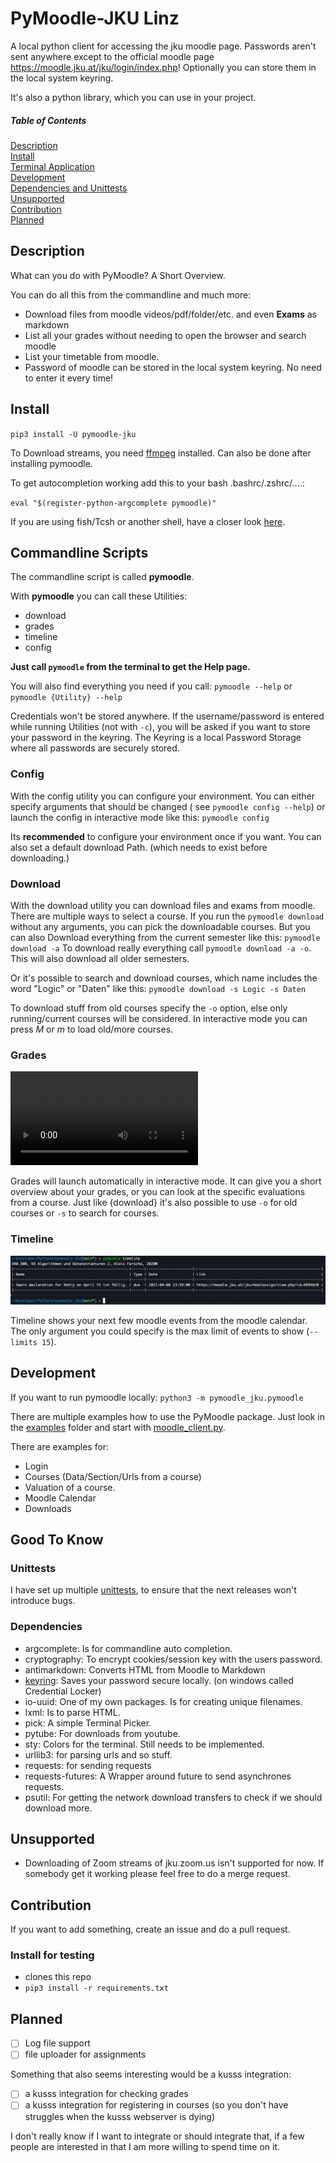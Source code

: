 # PyMoodle-JKU Linz

A local python client for accessing the jku moodle page. Passwords aren't sent anywhere except to the official moodle
page https://moodle.jku.at/jku/login/index.php! Optionally you can store them in the local system keyring.

It's also a python library, which you can use in your project.

##### Table of Contents

[Description](#Description) </br>
[Install](#Install) </br>
[Terminal Application](#Commandline-Scripts) </br>
[Development](#Development) </br>
[Dependencies and Unittests](#Good-To-Know) </br>
[Unsupported](#Unsupported) </br>
[Contribution](#Contribution) </br>
[Planned](#Planned)

## Description

What can you do with PyMoodle? A Short Overview.

You can do all this from the commandline and much more:

- Download files from moodle videos/pdf/folder/etc. and even **Exams** as markdown
- List all your grades without needing to open the browser and search moodle
- List your timetable from moodle.
- Password of moodle can be stored in the local system keyring. No need to enter it every time!

## Install

`pip3 install -U pymoodle-jku `

To Download streams, you need [ffmpeg](https://ffmpeg.org/download.html) installed. Can also be done after installing
pymoodle.

To get autocompletion working add this to your bash .bashrc/.zshrc/....:

`eval "$(register-python-argcomplete pymoodle)"`

If you are using fish/Tcsh or another shell, have a closer
look [here](https://github.com/kislyuk/argcomplete#zsh-support).

## Commandline Scripts

The commandline script is called **pymoodle**.

With **pymoodle** you can call these Utilities:

- download
- grades
- timeline
- config

**Just call `pymoodle` from the terminal to get the Help page.**

You will also find everything you need if you call:
`pymoodle --help` or `pymoodle {Utility} --help`

Credentials won't be stored anywhere. If the username/password is entered while running Utilities (not with `-c`), you
will be asked if you want to store your password in the keyring. The Keyring is a local Password Storage where all
passwords are securely stored.

### Config

With the config utility you can configure your environment. You can either specify arguments that should be changed (
see `pymoodle config --help`) or launch the config in interactive mode like this: `pymoodle config`

Its **recommended** to configure your environment once if you want. You can also set a default download Path. (which
needs to exist before downloading.)

### Download

With the download utility you can download files and exams from moodle. There are multiple ways to select a course. If
you run the `pymoodle download` without any arguments, you can pick the downloadable courses. But you can also Download
everything from the current semester like this: `pymoodle download -a`
To download really everything call `pymoodle download -a -o`. This will also download all older semesters.

Or it's possible to search and download courses, which name includes the word "Logic" or "Daten" like
this: `pymoodle download -s Logic -s Daten`

To download stuff from old courses specify the `-o` option, else only running/current courses will be considered. In
interactive mode you can press *M* or *m* to load old/more courses.

### Grades

![grades](https://user-images.githubusercontent.com/31982496/110263795-059fc980-7fb8-11eb-8724-4ded9c08ca09.mp4)

Grades will launch automatically in interactive mode. It can give you a short overview about your grades, or you can
look at the specific evaluations from a course. Just like {download} it's also possible to use `-o` for old courses
or `-s` to search for courses.

### Timeline

![timeline](https://raw.githubusercontent.com/LeLunZ/pymoodle-jku-linz/main/assets/timeline.png)

Timeline shows your next few moodle events from the moodle calendar. The only argument you could specify is the max
limit of events to show (`--limits 15`).

## Development

If you want to run pymoodle locally:
`python3 -m pymoodle_jku.pymoodle`

There are multiple examples how to use the PyMoodle package. Just look in
the [examples](https://github.com/LeLunZ/pymoodle-jku-linz/tree/main/examples) folder and start
with [moodle_client.py](https://github.com/LeLunZ/pymoodle-jku-linz/tree/main/examples/moodle_client.py).

There are examples for:

- Login
- Courses (Data/Section/Urls from a course)
- Valuation of a course.
- Moodle Calendar
- Downloads

## Good To Know

### Unittests

I have set up multiple [unittests](https://raw.githubusercontent.com/LeLunZ/pymoodle-jku-linz/main/tests), to ensure
that the next releases won't introduce bugs.

### Dependencies

- argcomplete: Is for commandline auto completion.
- cryptography: To encrypt cookies/session key with the users password.
- antimarkdown: Converts HTML from Moodle to Markdown
- [keyring](https://pypi.org/project/keyring/): Saves your password secure locally. (on windows called Credential
  Locker)
- io-uuid: One of my own packages. Is for creating unique filenames.
- lxml: Is to parse HTML.
- pick: A simple Terminal Picker.
- pytube: For downloads from youtube.
- sty: Colors for the terminal. Still needs to be implemented.
- urllib3: for parsing urls and so stuff.
- requests: for sending requests
- requests-futures: A Wrapper around future to send asynchrones requests.
- psutil: For getting the network download transfers to check if we should download more.

## Unsupported

- Downloading of Zoom streams of jku.zoom.us isn't supported for now. If somebody get it working please feel free to do
  a merge request.

## Contribution

If you want to add something, create an issue and do a pull request.

### Install for testing

* clones this repo
* `pip3 install -r requirements.txt`

## Planned

- [ ] Log file support
- [ ] file uploader for assignments

Something that also seems interesting would be a kusss integration:

- [ ] a kusss integration for checking grades
- [ ] a kusss integration for registering in courses (so you don't have struggles when the kusss webserver is dying)

I don't really know if I want to integrate or should integrate that, if a few people are interested in that I am more
willing to spend time on it.
